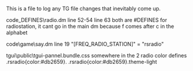 This is a file to log any TG file changes that inevitably come up.

code\_DEFINES\radio.dm
	line 52-54
	line 63
		both are #DEFINES for radiostation, it cant go in the main dm because f comes after c in the alphabet

code\game\say.dm
    line 19
        "[FREQ_RADIO_STATION]" = "rsradio"

tgui\public\tgui-pannel.bundle.css
    somewhere in the 2 radio color defines
        .rsradio{color:#db2659}.
		.rsradio{color:#db2659}.theme-light
